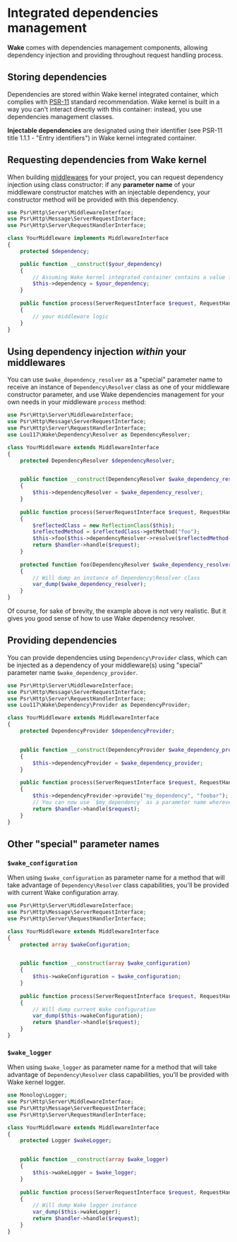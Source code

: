 # Integrated dependencies management
**Wake** comes with dependencies management components, allowing dependency injection and providing throughout request 
handling process.

## Storing dependencies
Dependencies are stored within Wake kernel integrated container, which complies with 
[PSR-11](https://www.php-fig.org/psr/psr-11/) standard recommendation. Wake kernel is built in a way you can't interact 
directly with this container: instead, you use dependencies management classes.

**Injectable dependencies** are designated using their identifier (see PSR-11 title 1.1.1 - "Entry identifiers") in Wake 
kernel integrated container.

## Requesting dependencies from Wake kernel
When building [middlewares](./middlewares.md) for your project, you can request dependency injection using class 
constructor: if any **parameter name** of your middleware constructor matches with an injectable dependency, your 
constructor method will be provided with this dependency.

```php
use Psr\Http\Server\MiddlewareInterface;
use Psr\Http\Message\ServerRequestInterface;
use Psr\Http\Server\RequestHandlerInterface;

class YourMiddleware implements MiddlewareInterface
{
    protected $dependency;

    public function __construct($your_dependency)
    {
        // Assuming Wake kernel integrated container contains a value for 'your_dependency' identifier:
        $this->dependency = $your_dependency;
    }
    
    public function process(ServerRequestInterface $request, RequestHandlerInterface $handler)
    {
        // your middleware logic
    }
}
```

## Using dependency injection *within* your middlewares
You can use `$wake_dependency_resolver` as a "special" parameter name to receive an instance of `Dependency\Resolver` 
class as one of your middleware constructor parameter, and use Wake dependencies management for your own needs in your 
middleware `process` method:
```php
use Psr\Http\Server\MiddlewareInterface;
use Psr\Http\Message\ServerRequestInterface;
use Psr\Http\Server\RequestHandlerInterface;
use Lou117\Wake\Dependency\Resolver as DependencyResolver;

class YourMiddleware extends MiddlewareInterface
{
    protected DependencyResolver $dependencyResolver;


    public function __construct(DependencyResolver $wake_dependency_resolver)
    {
        $this->dependencyResolver = $wake_dependency_resolver;
    }
    
    public function process(ServerRequestInterface $request, RequestHandlerInterface $handler)
    {
        $reflectedClass = new ReflectionClass($this);
        $reflectedMethod = $reflectedClass->getMethod("foo");
        $this->foo($this->dependencyResolver->resolve($reflectedMethod->getParameters()));
        return $handler->handle($request);
    }
    
    protected function foo(DependencyResolver $wake_dependency_resolver): void
    {
        // Will dump an instance of Dependency\Resolver class
        var_dump($wake_dependency_resolver);
    }
}
```
Of course, for sake of brevity, the example above is not very realistic. But it gives you good sense of how to use Wake 
dependency resolver.

## Providing dependencies
You can provide dependencies using `Dependency\Provider` class, which can be injected as a dependency of your 
middleware(s) using "special" parameter name `$wake_dependency_provider`.
```php
use Psr\Http\Server\MiddlewareInterface;
use Psr\Http\Message\ServerRequestInterface;
use Psr\Http\Server\RequestHandlerInterface;
use Lou117\Wake\Dependency\Provider as DependencyProvider;

class YourMiddleware extends MiddlewareInterface
{
    protected DependencyProvider $dependencyProvider;


    public function __construct(DependencyProvider $wake_dependency_provider)
    {
        $this->dependencyProvider = $wake_dependency_provider;
    }
    
    public function process(ServerRequestInterface $request, RequestHandlerInterface $handler)
    {
        $this->dependencyProvider->provide("my_dependency", "foobar");
        // You can now use `$my_dependency` as a parameter name wherever you need dependency injection
        return $handler->handle($request);
    }
}
```

## Other "special" parameter names
### `$wake_configuration`
When using `$wake_configuration` as parameter name for a method that will take advantage of `Dependency\Resolver` class 
capabilities, you'll be provided with current Wake configuration array.
```php
use Psr\Http\Server\MiddlewareInterface;
use Psr\Http\Message\ServerRequestInterface;
use Psr\Http\Server\RequestHandlerInterface;

class YourMiddleware extends MiddlewareInterface
{
    protected array $wakeConfiguration;


    public function __construct(array $wake_configuration)
    {
        $this->wakeConfiguration = $wake_configuration;
    }
    
    public function process(ServerRequestInterface $request, RequestHandlerInterface $handler)
    {
        // Will dump current Wake configuration
        var_dump($this->wakeConfiguration);
        return $handler->handle($request);
    }
}
```

### `$wake_logger`
When using `$wake_logger` as parameter name for a method that will take advantage of `Dependency\Resolver` class 
capabilities, you'll be provided with Wake kernel logger.
```php
use Monolog\Logger;
use Psr\Http\Server\MiddlewareInterface;
use Psr\Http\Message\ServerRequestInterface;
use Psr\Http\Server\RequestHandlerInterface;

class YourMiddleware extends MiddlewareInterface
{
    protected Logger $wakeLogger;


    public function __construct(array $wake_logger)
    {
        $this->wakeLogger = $wake_logger;
    }
    
    public function process(ServerRequestInterface $request, RequestHandlerInterface $handler)
    {
        // Will dump Wake logger instance
        var_dump($this->wakeLogger);
        return $handler->handle($request);
    }
}
```
